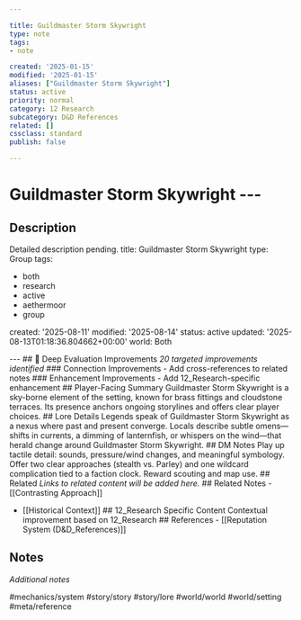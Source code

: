 ```yaml
---

title: Guildmaster Storm Skywright
type: note
tags:
- note

created: '2025-01-15'
modified: '2025-01-15'
aliases: ["Guildmaster Storm Skywright"]
status: active
priority: normal
category: 12 Research
subcategory: D&D References
related: []
cssclass: standard
publish: false

---
```


 # Guildmaster Storm Skywright ---

## Description

Detailed description pending.
title: Guildmaster Storm Skywright
type: Group
tags:
- both
- research
- active
- aethermoor
- group

created: '2025-08-11'
modified: '2025-08-14'
status: active
updated: '2025-08-13T01:18:36.804662+00:00'
world: Both

--- ## 🔧 Deep Evaluation Improvements *20 targeted improvements identified* ### Connection Improvements - Add cross-references to related notes ### Enhancement Improvements - Add 12_Research-specific enhancement ## Player-Facing Summary Guildmaster Storm Skywright is a sky-borne element of the setting, known for brass fittings and cloudstone terraces. Its presence anchors ongoing storylines and offers clear player choices. ## Lore Details Legends speak of Guildmaster Storm Skywright as a nexus where past and present converge. Locals describe subtle omens—shifts in currents, a dimming of lanternfish, or whispers on the wind—that herald change around Guildmaster Storm Skywright. ## DM Notes Play up tactile detail: sounds, pressure/wind changes, and meaningful symbology. Offer two clear approaches (stealth vs. Parley) and one wildcard complication tied to a faction clock. Reward scouting and map use. ## Related *Links to related content will be added here.* ## Related Notes - [[Contrasting Approach]]
- [[Historical Context]] ## 12_Research Specific Content Contextual improvement based on 12_Research ## References - [[Reputation System (D&D_References)]]

## Notes

*Additional notes*

#mechanics/system
#story/story
#story/lore
#world/world
#world/setting
#meta/reference